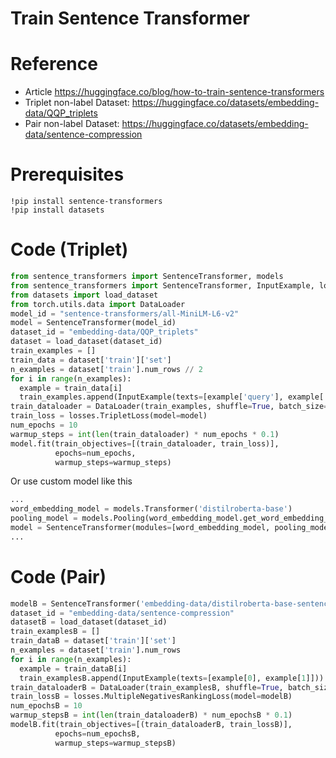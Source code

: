 # Train Sentence Transformer

# Reference
- Article https://huggingface.co/blog/how-to-train-sentence-transformers
- Triplet non-label Dataset: https://huggingface.co/datasets/embedding-data/QQP_triplets
- Pair non-label Dataset: https://huggingface.co/datasets/embedding-data/sentence-compression
# Prerequisites
```
!pip install sentence-transformers
!pip install datasets
```

# Code (Triplet)
```python
from sentence_transformers import SentenceTransformer, models
from sentence_transformers import SentenceTransformer, InputExample, losses
from datasets import load_dataset
from torch.utils.data import DataLoader
model_id = "sentence-transformers/all-MiniLM-L6-v2"
model = SentenceTransformer(model_id)
dataset_id = "embedding-data/QQP_triplets"
dataset = load_dataset(dataset_id)
train_examples = []
train_data = dataset['train']['set']
n_examples = dataset['train'].num_rows // 2
for i in range(n_examples):
  example = train_data[i]
  train_examples.append(InputExample(texts=[example['query'], example['pos'][0], example['neg'][0]]))
train_dataloader = DataLoader(train_examples, shuffle=True, batch_size=16)
train_loss = losses.TripletLoss(model=model)
num_epochs = 10
warmup_steps = int(len(train_dataloader) * num_epochs * 0.1)
model.fit(train_objectives=[(train_dataloader, train_loss)],
          epochs=num_epochs,
          warmup_steps=warmup_steps)
```

Or use custom model like this
```python
...
word_embedding_model = models.Transformer('distilroberta-base')
pooling_model = models.Pooling(word_embedding_model.get_word_embedding_dimension())
model = SentenceTransformer(modules=[word_embedding_model, pooling_model])
...
```

# Code (Pair)
```python
modelB = SentenceTransformer('embedding-data/distilroberta-base-sentence-transformer')
dataset_id = "embedding-data/sentence-compression"
datasetB = load_dataset(dataset_id)
train_examplesB = []
train_dataB = dataset['train']['set']
n_examples = dataset['train'].num_rows
for i in range(n_examples):
  example = train_dataB[i]
  train_examplesB.append(InputExample(texts=[example[0], example[1]]))
train_dataloaderB = DataLoader(train_examplesB, shuffle=True, batch_size=64)
train_lossB = losses.MultipleNegativesRankingLoss(model=modelB)
num_epochsB = 10
warmup_stepsB = int(len(train_dataloaderB) * num_epochsB * 0.1)
modelB.fit(train_objectives=[(train_dataloaderB, train_lossB)],
          epochs=num_epochsB,
          warmup_steps=warmup_stepsB)
```

